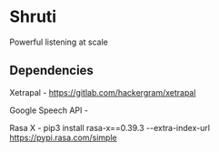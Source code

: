 # Shruti

Powerful listening at scale 

## Dependencies

Xetrapal - https://gitlab.com/hackergram/xetrapal

Google Speech API - 


Rasa X - pip3 install rasa-x==0.39.3 --extra-index-url https://pypi.rasa.com/simple
